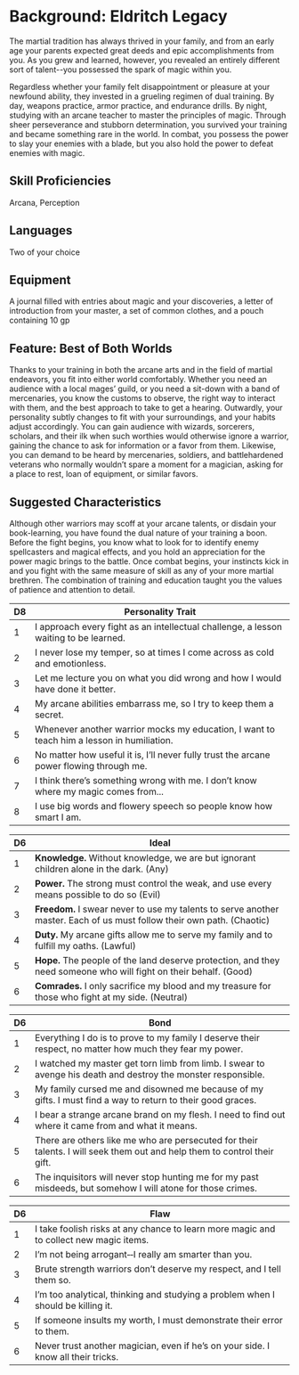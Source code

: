 # Background: Eldritch Legacy
The martial tradition has always thrived in your family, and from an early age your parents expected great deeds and epic accomplishments from you. As you grew and learned, however, you revealed an entirely different sort of talent--you possessed the spark of magic within you.

Regardless whether your family felt disappointment or pleasure at your newfound ability, they invested in a grueling regimen of dual training. By day, weapons practice, armor practice, and endurance drills. By night, studying with an arcane teacher to master the principles of magic. Through sheer perseverance and stubborn determination, you survived your training and became something rare in the world. In combat, you possess the power to slay your enemies with a blade, but you also hold the power to defeat enemies with magic.

## Skill Proficiencies
Arcana, Perception

## Languages
Two of your choice

## Equipment
A journal filled with entries about magic and your discoveries, a letter of introduction from your master, a set of common clothes, and a pouch containing 10 gp

## Feature: Best of Both Worlds
Thanks to your training in both the arcane arts and in the field of martial endeavors, you fit into either world comfortably. Whether you need an audience with a local mages’ guild, or you need a sit-down with a band of mercenaries, you know the customs to observe, the right way to interact with them, and the best approach to take to get a hearing. Outwardly, your personality subtly changes to fit with your surroundings, and your habits adjust accordingly. You can gain audience with wizards, sorcerers, scholars, and their ilk when such worthies would otherwise ignore a warrior, gaining the chance to ask for information or a favor from them. Likewise, you can demand to be heard by mercenaries, soldiers, and battlehardened veterans who normally wouldn’t spare a moment for a magician, asking for a place to rest, loan of equipment, or similar favors.

## Suggested Characteristics
Although other warriors may scoff at your arcane talents, or disdain your book-learning, you have found the dual nature of your training a boon. Before the fight begins, you know what to look for to identify enemy spellcasters and magical effects, and you hold an appreciation for the power magic brings to the battle. Once combat begins, your instincts kick in and you fight with the same measure of skill as any of your more martial brethren. The combination of training and education taught you the values of patience and attention to detail.

D8 | Personality Trait 
-- | --------------------- 
1  | I approach every fight as an intellectual challenge, a lesson waiting to be learned. 
2  | I never lose my temper, so at times I come across as cold and emotionless. 
3  | Let me lecture you on what you did wrong and how I would have done it better. 
4  | My arcane abilities embarrass me, so I try to keep them a secret. 
5  | Whenever another warrior mocks my education, I want to teach him a lesson in humiliation. 
6  | No matter how useful it is, I’ll never fully trust the arcane power flowing through me.  
7  | I think there’s something wrong with me. I don’t know where my magic comes from... 
8  | I use big words and flowery speech so people know how smart I am. 

D6 | Ideal 
-- | --------------------- 
1  | **Knowledge.** Without knowledge, we are but ignorant children alone in the dark. (Any) 
2  | **Power.** The strong must control the weak, and use every means possible to do so (Evil) 
3  | **Freedom.** I swear never to use my talents to serve another master. Each of us must follow their own path. (Chaotic) 
4  | **Duty.** My arcane gifts allow me to serve my family and to fulfill my oaths. (Lawful) 
5  | **Hope.** The people of the land deserve protection, and they need someone who will fight on their behalf. (Good) 
6  | **Comrades.** I only sacrifice my blood and my treasure for those who fight at my side. (Neutral) 

D6 | Bond 
-- | --------------------- 
1  | Everything I do is to prove to my family I deserve their respect, no matter how much they fear my power. 
2  | I watched my master get torn limb from limb. I swear to avenge his death and destroy the monster responsible. 
3  | My family cursed me and disowned me because of my gifts. I must find a way to return to their good graces.  
4  | I bear a strange arcane brand on my flesh. I need to find out where it came from and what it means. 
5  | There are others like me who are persecuted for their talents. I will seek them out and help them to control their gift. 
6  | The inquisitors will never stop hunting me for my past misdeeds, but somehow I will atone for those crimes. 

D6 | Flaw 
-- | --------------------- 
1  | I take foolish risks at any chance to learn more magic and to collect new magic items. 
2  | I’m not being arrogant‐‐I really am smarter than you. 
3  | Brute strength warriors don’t deserve my respect, and I tell them so. 
4  | I’m too analytical, thinking and studying a problem when I should be killing it. 
5  | If someone insults my worth, I must demonstrate their error to them. 
6  | Never trust another magician, even if he’s on your side. I know all their tricks. 

